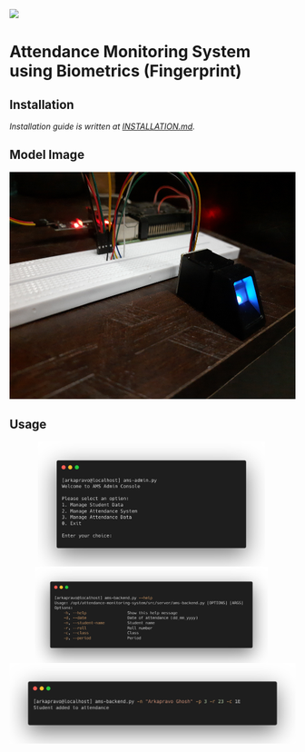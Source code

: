 ![](https://img.shields.io/badge/Work%20In%20Progress-informational)
# Attendance Monitoring System using Biometrics (Fingerprint)
## Installation

*Installation guide is written at [INSTALLATION.md](docs/INSTALLATION.md).*

## Model Image
<div align=center>
<img height=400
 src="docs/images/model.jpg">
</div>

## Usage
<div align=center>
<img align=center width=400 src="docs/images/ams-admin.png">&nbsp;
<img align=center width=410 src="docs/images/help.png">&nbsp;
<img width=800
 src="docs/images/example.png">
</div>
